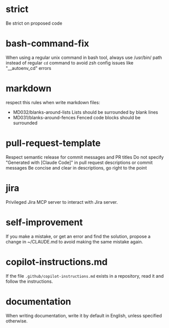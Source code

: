 # strict
Be strict on proposed code

# bash-command-fix
When using a regular unix command in bash tool, always use /usr/bin/ path instead of regular `cd` command to avoid zsh config issues like "__autoenv_cd" errors

# markdown
respect this rules when write markdown files:
* MD032/blanks-around-lists Lists should be surrounded by blank lines
* MD031/blanks-around-fences Fenced code blocks should be surrounded

# pull-request-template
Respect semantic release for commit messages and PR titles
Do not specify "Generated with [Claude Code]" in pull request descriptions or commit messages
Be concise and clear in descriptions, go right to the point

# jira
Privileged Jira MCP server to interact with Jira server.

# self-improvement
If you make a mistake, or get an error and find the solution, propose a change in ~/CLAUDE.md to avoid making the same mistake again.

# copilot-instructions.md
If the file `.github/copilot-instructions.md` exists in a repository, read it and follow the instructions.

# documentation
When writing documentation, write it by default in English, unless specified otherwise.
